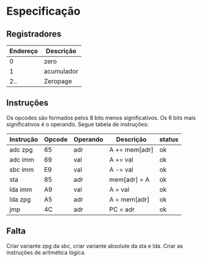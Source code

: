 # Especificação

## Registradores

| Endereço | Descrição
| -        | - 
| 0        | zero
| 1        | acumulador
| 2..      | Zeropage

## Instruções

Os opcodes são formados pelos 8 bits menos significativos. Os 6 bits mais significativos é o operando. Segue tabela de instruções:

| Instrução | Opcode | Operando | Descrição     | status
| -         | -      | -        | -             | -
| adc zpg   | 65     | adr      | A += mem[adr] | ok
| adc imm   | 69     | val      | A += val      | ok
| sbc imm   | E9     | val      | A -= val      | ok
| sta       | 85     | adr      | mem[adr] = A  | ok
| lda imm   | A9     | val      | A = val       | ok
| lda zpg   | A5     | adr      | A = mem[adr]  | ok
| jmp       | 4C     | adr      | PC = adr      | ok

## Falta

Criar variante zpg da sbc, criar variante absolute da sta e lda. Criar as instruções de aritmética lógica.
